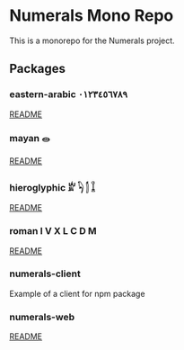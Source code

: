 # Numerals Mono Repo

This is a monorepo for the Numerals project.

## Packages
### eastern-arabic ٠١٢٣٤٥٦٧٨٩
[README](https://github.com/amerharb/numerals/blob/main/packages/eastern-arabic/README.md)

### mayan 𝋠
[README](https://github.com/amerharb/numerals/blob/main/packages/mayan/README.md)

### hieroglyphic 𓁨 𓆐 𓂭 𓆼
[README](https://github.com/amerharb/numerals/blob/main/packages/hieroglyphic/README.md)

### roman I V X L C D M
[README](https://github.com/amerharb/numerals/blob/main/packages/roman/README.md)

### numerals-client
Example of a client for npm package

### numerals-web
[README](https://github.com/amerharb/numerals/blob/main/packages/numerals-web/README.md)
